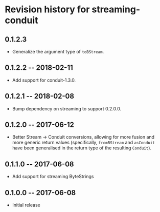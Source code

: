 # Revision history for streaming-conduit

## 0.1.2.3

* Generalize the argument type of `toBStream`.

## 0.1.2.2 -- 2018-02-11

* Add support for conduit-1.3.0.

## 0.1.2.1 -- 2018-02-08

* Bump dependency on streaming to support 0.2.0.0.

## 0.1.2.0 -- 2017-06-12

* Better Stream -> Conduit conversions, allowing for more fusion and
  more generic return values (specifically, `fromBStream` and
  `asConduit` have been generalised in the return type of the
  resulting `Conduit`).

## 0.1.1.0 -- 2017-06-08

* Add support for streaming ByteStrings

## 0.1.0.0  -- 2017-06-08

* Initial release
